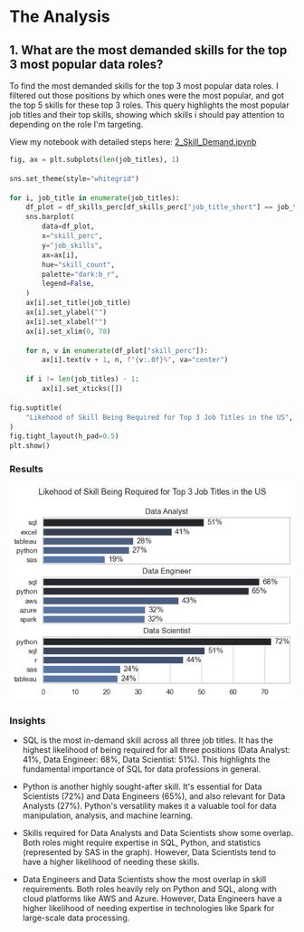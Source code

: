 # The Analysis

## 1. What are the most demanded skills for the top 3 most popular data roles?

To find the most demanded skills for the top 3 most popular data roles. I filtered out those positions by which ones were the most popular, and got the top 5 skills for these top 3 roles. This query highlights the most popular job titles and their top skills, showing which skills i should pay attention to depending on the role I'm targeting.

View my notebook with detailed steps here:
[2_Skill_Demand.ipynb](3_Project\2_Skill_Count.ipynb)

```python
fig, ax = plt.subplots(len(job_titles), 1)

sns.set_theme(style="whitegrid")

for i, job_title in enumerate(job_titles):
    df_plot = df_skills_perc[df_skills_perc["job_title_short"] == job_title].head(5)
    sns.barplot(
        data=df_plot,
        x="skill_perc",
        y="job_skills",
        ax=ax[i],
        hue="skill_count",
        palette="dark:b_r",
        legend=False,
    )
    ax[i].set_title(job_title)
    ax[i].set_ylabel("")
    ax[i].set_xlabel("")
    ax[i].set_xlim(0, 78)
    
    for n, v in enumerate(df_plot["skill_perc"]):
        ax[i].text(v + 1, n, f"{v:.0f}%", va="center")
        
    if i != len(job_titles) - 1:    
        ax[i].set_xticks([])

fig.suptitle(
    "Likehood of Skill Being Required for Top 3 Job Titles in the US", fontsize=13
)
fig.tight_layout(h_pad=0.5)
plt.show()
```

### Results

![Visualization of Top Skills](/3_Project/images/skill_demand_all_data_roles.png)

### Insights

- SQL is the most in-demand skill across all three job titles. It has the highest likelihood of being required for all three positions (Data Analyst: 41%, Data Engineer: 68%, Data Scientist: 51%). This highlights the fundamental importance of SQL for data professions in general.

- Python is another highly sought-after skill. It's essential for Data Scientists (72%) and Data Engineers (65%), and also relevant for Data Analysts (27%). Python's versatility makes it a valuable tool for data manipulation, analysis, and machine learning.

- Skills required for Data Analysts and Data Scientists show some overlap. Both roles might require expertise in SQL, Python, and statistics (represented by SAS in the graph). However, Data Scientists tend to have a higher likelihood of needing these skills.

- Data Engineers and Data Scientists show the most overlap in skill requirements. Both roles heavily rely on Python and SQL, along with cloud platforms like AWS and Azure. However, Data Engineers have a higher likelihood of needing expertise in technologies like Spark for large-scale data processing.